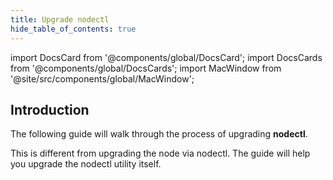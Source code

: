 ```yaml
---
title: Upgrade nodectl 
hide_table_of_contents: true
---
```

<intro-end />

import DocsCard from '@components/global/DocsCard';
import DocsCards from '@components/global/DocsCards';
import MacWindow from '@site/src/components/global/MacWindow';

<head>
  <title>Constellation Network Automation with nodectl</title>
  <meta
    name="description"
    content="Upgrade nodectl utility"
  />
</head>

## Introduction

The following guide will walk through the process of upgrading **nodectl**.  

This is different from upgrading the node via nodectl.  The guide will help you upgrade the nodectl utility itself.